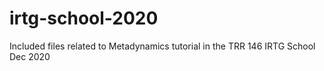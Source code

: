 # irtg-school-2020
Included files related to Metadynamics tutorial in the TRR 146 IRTG School Dec 2020
